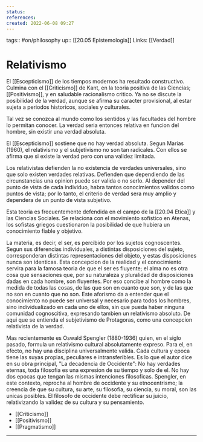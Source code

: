 ```yaml
---
status:
references:
created: 2022-06-08 09:27
---
```

tags:: #on/philosophy 
up:: [[20.05 Epistemologia]]
Links: [[Verdad]]
# Relativismo
El [[Escepticismo]] de los tiempos modernos ha resultado constructivo. Culmina con el [[Criticismo]] de Kant, en la teoria positiva de las Ciencias; [[Positivismo]], y en saludable racionalismo critico. Ya no se discute la posibilidad de la verdad, aunque se afirma su caracter provisional, al estar sujeta a periodos historicos, sociales y culturales.

Tal vez se conozca al mundo como los sentidos y las facultades del hombre lo permitan conocer. La verdad seria entonces relativa en funcion del hombre, sin existir una verdad absoluta.

El [[Escepticismo]] sostiene que no hay verdad absoluta. Segun Marias (1960), el relativismo y el subjetivismo no son tan radicales. Con ellos se afirma que si existe la verdad pero con una validez limitada.

Los relativistas defienden la no existencia de verdades universales, sino que solo existen verdades relativas. Defienden que dependiendo de las circunstancias una opinion puede ser valida o no serlo. Al depender del punto de vista de cada individuo, habra tantos conocimientos validos como puntos de vista; por lo tanto, el criterio de verdad sera muy amplio y dependera de un punto de vista subjetivo.

Esta teoria es frecuentemente defendida en el campo de la [[20.04 Etica]] y las Ciencias Sociales. Se relaciona con el movimiento sofistico en Atenas, los sofistas griegos cuestionaron la posibilidad de que hubiera un conocimiento fiable y objetivo.

La materia, es decir, el ser, es percibido por los sujetos cognoscentes. Segun sus diferencias individuales, a distintas disposiciones del sujeto, corresponderan distintas representaciones del objeto, y estas disposiciones nunca son identicas. Esta concepcion de la realidad y el conocimiento servira para la famosa teoria de que el ser es fluyente; el alma no es otra cosa que sensaciones que, por su naturaleza y pluralidad de disposiciones dadas en cada hombre, son fluyentes. Por eso concibe al hombre como la medida de todas las cosas, de las que son en cuanto que son, y de las que no son en cuanto que no son. Este aforismo da a entender que el conocimiento no puede ser universal y necesario para todos los hombres, sino individualizado en cada uno de ellos, sin que pueda haber ninguna comunidad cognoscitiva, expresando tambien un relativismo absoluto. De aqui que se entienda el subjetivismo de Protagoras, como una concepcion relativista de la verdad.

Mas recientemente es Oswald Spengler (1880-1936) quien, en el siglo pasado, formula un relativismo cultural absolutamente expreso. Para el, en efecto, no hay una disciplina universalmente valida. Cada cultura y epoca tiene las suyas propias, peculiares e intransferibles. Es lo que el autor dice en su obra principal, "La decadencia de Occidente": No hay verdades eternas, toda filosofia es una expresion de su tiempo y solo de el. No hay dos epocas que tengan las mismas intenciones filosoficas. Spengler, en este contexto, reprocha al hombre de occidente y su etnocentrismo; la creencia de que su cultura, su arte, su filosofia, su ciencia, su moral, son las unicas posibles. El filosofo de occidente debe rectificar su juicio, relativizando la validez de su cultura y su pensamiento.

- [[Criticismo]]
- [[Positivismo]]
- [[Pragmatismo]]
___
